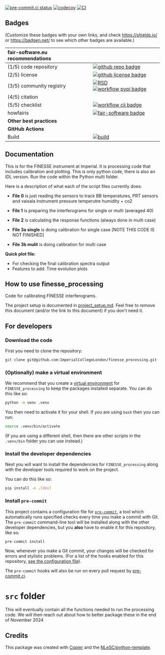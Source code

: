 [![pre-commit.ci status](https://results.pre-commit.ci/badge/github/ImperialCollegeLondon/FINESSE_processing/main.svg)](https://results.pre-commit.ci/latest/github/ImperialCollegeLondon/FINESSE_processing/main)
[![codecov](https://codecov.io/gh/ImperialCollegeLondon/FINESSE_processing/graph/badge.svg?token=DTS433S9E2)](https://codecov.io/gh/ImperialCollegeLondon/FINESSE_processing)
[![CI](https://github.com/ImperialCollegeLondon/FINESSE_processing/actions/workflows/ci.yml/badge.svg)](https://github.com/ImperialCollegeLondon/FINESSE_processing/actions/workflows/ci.yml)

## Badges

(Customize these badges with your own links, and check <https://shields.io/> or <https://badgen.net/> to see which other badges are available.)

| fair-software.eu recommendations | |
| :-- | :--  |
| (1/5) code repository              | [![github repo badge](https://img.shields.io/badge/github-repo-000.svg?logo=github&labelColor=gray&color=blue)](https://github.com/ImperialCollegeLondon/finesse_processing) |
| (2/5) license                      | [![github license badge](https://img.shields.io/github/license/ImperialCollegeLondon/finesse_processing)](https://github.com/ImperialCollegeLondon/finesse_processing) |
| (3/5) community registry           | [![RSD](https://img.shields.io/badge/rsd-finesse_processing-00a3e3.svg)](https://www.research-software.nl/software/finesse_processing) [![workflow pypi badge](https://img.shields.io/pypi/v/finesse_processing.svg?colorB=blue)](https://pypi.python.org/project/finesse_processing/) |
| (4/5) citation                     | |
| (5/5) checklist                    | [![workflow cii badge](https://bestpractices.coreinfrastructure.org/projects/<replace-with-created-project-identifier>/badge)](https://bestpractices.coreinfrastructure.org/projects/<replace-with-created-project-identifier>) |
| howfairis                          | [![fair-software badge](https://img.shields.io/badge/fair--software.eu-%E2%97%8F%20%20%E2%97%8F%20%20%E2%97%8F%20%20%E2%97%8F%20%20%E2%97%8B-yellow)](https://fair-software.eu) |
| **Other best practices**           | &nbsp; |
| **GitHub Actions**                 | &nbsp; |
| Build                              | [![build](https://github.com/ImperialCollegeLondon/finesse_processing/actions/workflows/build.yml/badge.svg)](https://github.com/ImperialCollegeLondon/finesse_processing/actions/workflows/build.yml) |

## Documentation

This is for the FINESSE instrument at Imperial. It is processing code that includes calibration and plotting. This is only python code, there is also an IDL version. Run the code within the Python multi folder. 

Here is a description of what each of the script files currently does:

- **File 0**  is just reading the sensors to track BB temperatures, PRT sensors and vaisala instrument pressure temperutre humidity + co2

- **File 1**  is preparing the interferograms for single or multi (averaged 40)

- **File 2** is calculating the response functions (always done in multi case)

- **File 3a single** is doing calibration for single case [NOTE THIS CODE IS NOT FINISHED]
- **File 3b mulit**  is doing calibration for multi case

**Quick plot file:**

- For checking the final calibration spectra output
- Features to add: Time evolution plots







## How to use finesse_processing

Code for calibrating FINESSE interferograms.

The project setup is documented in [project_setup.md](project_setup.md). Feel free to remove this document (and/or the link to this document) if you don't need it.

## For developers

### Download the code

First you need to clone the repository:

```sh
git clone git@github.com:ImperialCollegeLondon/finesse_processing.git
```

### (Optionally) make a virtual environment

We recommend that you create a [virtual environment](https://docs.python.org/3/library/venv.html) for `FINESSE_processing` to keep the packages installed separate. You can do this like so:

```sh
python -m venv .venv
```

You then need to activate it for your shell. If you are using `bash` then you can run:

```sh
source .venv/bin/activate
```

(If you are using a different shell, then there are other scripts in the `.venv/bin` folder you can use instead.)

### Install the developer dependencies

Next you will want to install the dependencies for `FINESSE_processing` along with the developer tools required to work on the project.

You can do this like so:

```sh
pip install -e .[dev]
```

### Install `pre-commit`

This project contains a configuration file for [`pre-commit`](https://pre-commit.com), a tool which automatically runs specified checks every time you make a commit with Git. The `pre-commit` command-line tool will be installed along with the other developer dependencies, but you **also** have to enable it for this repository, like so:

```sh
pre-commit install
```

Now, whenever you make a Git commit, your changes will be checked for errors and stylistic problems. (For a list of the hooks enabled for this repository, [see the configuration file](./.pre-commit-config.yaml)).

The `pre-commit` hooks will also be run on every pull request by [pre-commit.ci](https://pre-commit.ci).


# `src` folder

This will eventually contain all the functions needed to run the processing code.
We will then reach out about how to better package these in the end of November 2024

## Credits

This package was created with [Copier](https://github.com/copier-org/copier) and the [NLeSC/python-template](https://github.com/NLeSC/python-template).
